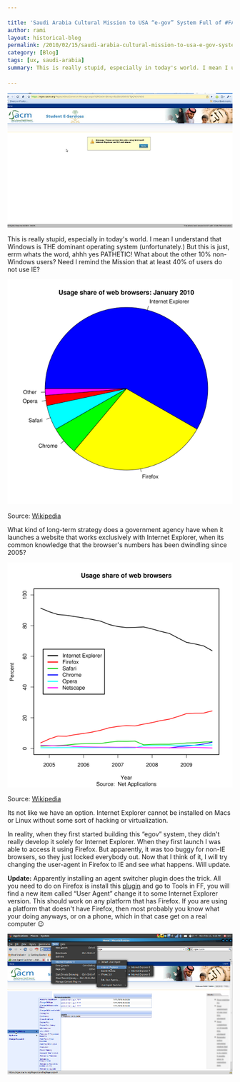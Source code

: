 ```yaml
---

title: 'Saudi Arabia Cultural Mission to USA “e-gov” System Full of #FAIL'
author: rami
layout: historical-blog 
permalink: /2010/02/15/saudi-arabia-cultural-mission-to-usa-e-gov-system-full-of-fail/
category: [Blog]
tags: [ux, saudi-arabia]
summary: This is really stupid, especially in today's world. I mean I understand that Windows is THE dominant operating system (unfortunately.) But this is just, errm whats the word, ahhh yes PATHETIC! What about the other 10% non-Windows users? Need I remind the Mission that at least 40% of users do not use IE? 

---
```



![Saudi Arabia Cultural Mission to USA e-gov system fail](/assets/images/content/blog/saudi-arabia-cultural-mission-to-usa-e-gov-system-full-of-fail-1.jpg)

This is really stupid, especially in today's world. I mean I understand that Windows is THE dominant operating system (unfortunately.) But this is just, errm whats the word, ahhh yes PATHETIC! What about the other 10% non-Windows users? Need I remind the Mission that at least 40% of users do not use IE? 

![Saudi Arabia Cultural Mission to USA e-gov system fail](/assets/images/content/blog/saudi-arabia-cultural-mission-to-usa-e-gov-system-full-of-fail-2.png)

Source: [Wikipedia](http://en.wikipedia.org/wiki/Usage_share_of_web_browsers)

 
What kind of long-term strategy does a government agency have when it launches a website that works exclusively with Internet Explorer, when its common knowledge that the browser's numbers has been dwindling since 2005?

![Saudi Arabia Cultural Mission to USA e-gov system fail](/assets/images/content/blog/saudi-arabia-cultural-mission-to-usa-e-gov-system-full-of-fail-3.png)

Source: [Wikipedia](http://en.wikipedia.org/wiki/Usage_share_of_web_browsers)

Its not like we have an option. Internet Explorer cannot be installed on Macs or Linux without some sort of hacking or virtualization.

In reality, when they first started building this “egov” system, they didn't really develop it solely for Internet Explorer. When they first launch I was able to access it using Firefox. But apparently, it was too buggy for non-IE browsers, so they just locked everybody out. Now that I think of it, I will try changing the user-agent in Firefox to IE and see what happens. Will update. 

**Update:** Apparently installing an agent switcher plugin does the trick. All you need to do on Firefox is install this [plugin](https://addons.mozilla.org/en-US/firefox/addon/59) and go to Tools in FF, you will find a new item called “User Agent” change it to some Internet Explorer version. This should work on any platform that has Firefox. If you are using a platform that doesn't have Firefox, then most probably you know what your doing anyways, or on a phone, which in that case get on a real computer 😉

![Saudi Arabia Cultural Mission to USA e-gov system fail](/assets/images/content/blog/saudi-arabia-cultural-mission-to-usa-e-gov-system-full-of-fail-4.png)
